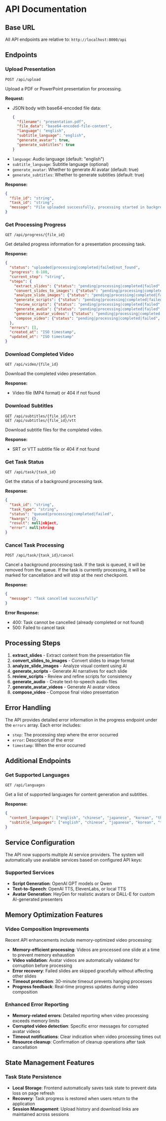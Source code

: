 # API Documentation

## Base URL

All API endpoints are relative to: `http://localhost:8000/api`

## Endpoints

### Upload Presentation

```
POST /api/upload
```

Upload a PDF or PowerPoint presentation for processing.

**Request:**
- JSON body with base64-encoded file data:
  ```json
  {
    "filename": "presentation.pdf",
    "file_data": "base64-encoded-file-content",
    "language": "english",
    "subtitle_language": "english",
    "generate_avatar": true,
    "generate_subtitles": true
  }
  ```
- `language`: Audio language (default: "english")
- `subtitle_language`: Subtitle language (optional)
- `generate_avatar`: Whether to generate AI avatar (default: true)
- `generate_subtitles`: Whether to generate subtitles (default: true)

**Response:**
```json
{
  "file_id": "string",
  "task_id": "string",
  "message": "File uploaded successfully, processing started in background"
}
```

### Get Processing Progress

```
GET /api/progress/{file_id}
```

Get detailed progress information for a presentation processing task.

**Response:**
```json
{
  "status": "uploaded|processing|completed|failed|not_found",
  "progress": 0-100,
  "current_step": "string",
  "steps": {
    "extract_slides": {"status": "pending|processing|completed|failed", "data": null|object},
    "convert_slides_to_images": {"status": "pending|processing|completed|failed", "data": null|object},
    "analyze_slide_images": {"status": "pending|processing|completed|failed", "data": null|object},
    "generate_scripts": {"status": "pending|processing|completed|failed", "data": null|object},
    "review_scripts": {"status": "pending|processing|completed|failed", "data": null|object},
    "generate_audio": {"status": "pending|processing|completed|failed", "data": null|object},
    "generate_avatar_videos": {"status": "pending|processing|completed|failed", "data": null|object},
    "compose_video": {"status": "pending|processing|completed|failed", "data": null|object}
  },
  "errors": [],
  "created_at": "ISO timestamp",
  "updated_at": "ISO timestamp"
}
```

### Download Completed Video

```
GET /api/video/{file_id}
```

Download the completed video presentation.

**Response:**
- Video file (MP4 format) or 404 if not found

### Download Subtitles

```
GET /api/subtitles/{file_id}/srt
GET /api/subtitles/{file_id}/vtt
```

Download subtitle files for the completed video.

**Response:**
- SRT or VTT subtitle file or 404 if not found

### Get Task Status

```
GET /api/task/{task_id}
```

Get the status of a background processing task.

**Response:**
```json
{
  "task_id": "string",
  "task_type": "string",
  "status": "queued|processing|completed|failed",
  "kwargs": {},
  "result": null|object,
  "error": null|string
}
```

### Cancel Task Processing

```
POST /api/task/{task_id}/cancel
```

Cancel a background processing task. If the task is queued, it will be removed from the queue. If the task is currently processing, it will be marked for cancellation and will stop at the next checkpoint.

**Response:**
```json
{
  "message": "Task cancelled successfully"
}
```

**Error Response:**
- 400: Task cannot be cancelled (already completed or not found)
- 500: Failed to cancel task

## Processing Steps

1. **extract_slides** - Extract content from the presentation file
2. **convert_slides_to_images** - Convert slides to image format
3. **analyze_slide_images** - Analyze visual content using AI
4. **generate_scripts** - Generate AI narratives for each slide
5. **review_scripts** - Review and refine scripts for consistency
6. **generate_audio** - Create text-to-speech audio files
7. **generate_avatar_videos** - Generate AI avatar videos
8. **compose_video** - Compose final video presentation

## Error Handling

The API provides detailed error information in the progress endpoint under the `errors` array. Each error includes:
- `step`: The processing step where the error occurred
- `error`: Description of the error
- `timestamp`: When the error occurred

## Additional Endpoints

### Get Supported Languages

```
GET /api/languages
```

Get a list of supported languages for content generation and subtitles.

**Response:**
```json
{
  "content_languages": ["english", "chinese", "japanese", "korean", "thai"],
  "subtitle_languages": ["english", "chinese", "japanese", "korean", "thai"]
}
```

## Service Configuration

The API now supports multiple AI service providers. The system will automatically use available services based on configured API keys:

### Supported Services
- **Script Generation**: OpenAI GPT models or Qwen
- **Text-to-Speech**: OpenAI TTS, ElevenLabs, or local TTS
- **Avatar Generation**: HeyGen for realistic avatars or DALL-E for custom AI-generated presenters

## Memory Optimization Features

### Video Composition Improvements
Recent API enhancements include memory-optimized video processing:

- **Memory-efficient processing**: Videos are processed one slide at a time to prevent memory exhaustion
- **Video validation**: Avatar videos are automatically validated for corruption before processing
- **Error recovery**: Failed slides are skipped gracefully without affecting other slides
- **Timeout protection**: 30-minute timeout prevents hanging processes
- **Progress feedback**: Real-time progress updates during video composition

### Enhanced Error Reporting
- **Memory-related errors**: Detailed reporting when video processing exceeds memory limits
- **Corrupted video detection**: Specific error messages for corrupted avatar videos
- **Timeout notifications**: Clear indication when video processing times out
- **Resource cleanup**: Confirmation of cleanup operations after task cancellation

## State Management Features

### Task State Persistence
- **Local Storage**: Frontend automatically saves task state to prevent data loss on page refresh
- **Recovery**: Task progress is restored when users return to the application
- **Session Management**: Upload history and download links are maintained across sessions
